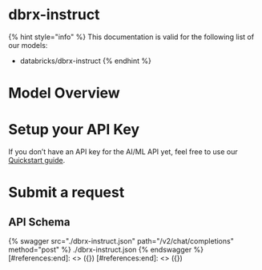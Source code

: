 [#references:start]: <> ({ "template": "openapi" })
[#references:start]: <> ({ "template": "openapi" })
# dbrx-instruct

{% hint style="info" %}
This documentation is valid for the following list of our models:
* databricks/dbrx-instruct
{% endhint %}

# Model Overview


# Setup your API Key
If you don’t have an API key for the AI/ML API yet, feel free to use our [Quickstart guide](https://docs.aimlapi.com/quickstart/setting-up).

# Submit a request
## API Schema
{% swagger src="./dbrx-instruct.json" path="/v2/chat/completions" method="post" %}
./dbrx-instruct.json
{% endswagger %}
[#references:end]: <> ({})
[#references:end]: <> ({})